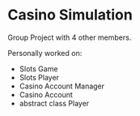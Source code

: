 # Casino Simulation

Group Project with 4 other members.

Personally worked on:
- Slots Game
- Slots Player
- Casino Account Manager
- Casino Account
- abstract class Player

